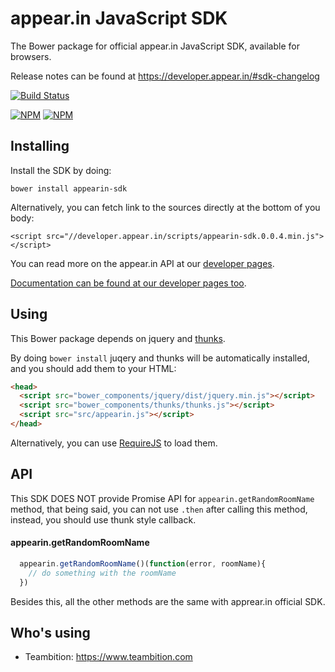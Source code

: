 # appear.in JavaScript SDK

The Bower package for official appear.in JavaScript SDK, available for browsers.

Release notes can be found at https://developer.appear.in/#sdk-changelog

[![Build Status](https://secure.travis-ci.org/appearin/appearin-sdk.png)](http://travis-ci.org/appearin/appearin-sdk)

[![NPM](https://nodei.co/npm/appearin-sdk.png?stars&downloads&downloadRank)](https://nodei.co/npm/appearin-sdk/) [![NPM](https://nodei.co/npm-dl/appearin-sdk.png?months=6&height=3)](https://nodei.co/npm/appearin-sdk/)

## Installing

Install the SDK by doing:

`bower install appearin-sdk`

Alternatively, you can fetch link to the sources directly at the bottom of you body:

`<script src="//developer.appear.in/scripts/appearin-sdk.0.0.4.min.js"></script>`

You can read more on the appear.in API at our [developer pages](https://developer.appear.in).

[Documentation can be found at our developer pages too](https://developer.appear.in/#javascript-sdk-documentation).

## Using
This Bower package depends on jquery and [thunks](https://github.com/thunks/thunks).

By doing `bower install` juqery and thunks will be automatically installed, and you should add them to your HTML:

```html
<head>
  <script src="bower_components/jquery/dist/jquery.min.js"></script>
  <script src="bower_components/thunks/thunks.js"></script>
  <script src="src/appearin.js"></script>
</head>
```

Alternatively, you can use [RequireJS](https://github.com/jrburke/requirejs) to load them.

## API

This SDK DOES NOT provide Promise API for `appearin.getRandomRoomName` method, that being said,
you can not use `.then` after calling this method, instead, you should use thunk style callback.

#### appearin.getRandomRoomName
```javascript
  appearin.getRandomRoomName()(function(error, roomName){
    // do something with the roomName
  })
```

Besides this, all the other methods are the same with apprear.in official SDK.

## Who's using

+ Teambition: https://www.teambition.com
